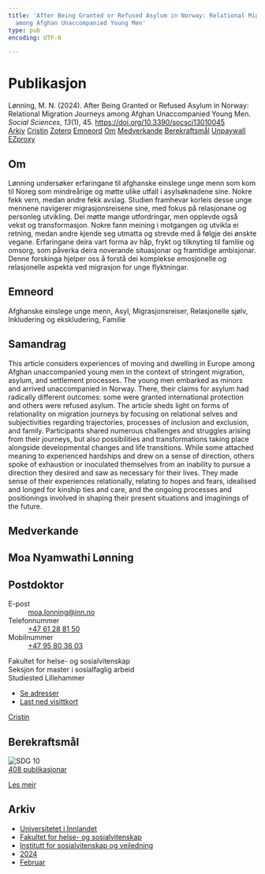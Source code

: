 ```yaml
---
title: 'After Being Granted or Refused Asylum in Norway: Relational Migration Journeys
  among Afghan Unaccompanied Young Men'
type: pub
encoding: UTF-8

---
```

<h1>Publikasjon</h1>
<article id="csl-bib-container-Z3XGL2FL" class="csl-bib-container">
  <div class="csl-bib-body"> <div class="csl-entry">Lønning, M. N. (2024). After Being Granted or Refused Asylum in Norway: Relational Migration Journeys among Afghan Unaccompanied Young Men. <i>Social Sciences</i>, <i>13</i>(1), 45. <a href="https://doi.org/10.3390/socsci13010045">https://doi.org/10.3390/socsci13010045</a></div> </div>
  <div class="csl-bib-buttons">
    <a href="#taxonomy-article-Z3XGL2FL" alt="archive" class="csl-bib-button">Arkiv</a>
    <a href="https://app.cristin.no/results/show.jsf?id=2242814" alt="Cristin" class="csl-bib-button">Cristin</a>
    <a href="http://zotero.org/groups/5881554/items/Z3XGL2FL" alt="Zotero" class="csl-bib-button">Zotero</a>
    <a href="#keywords-article-Z3XGL2FL" alt="keywords" class="csl-bib-button">Emneord</a>
    <a href="#about-article-Z3XGL2FL" alt="about_pub" class="csl-bib-button">Om</a>
    <a href="#contributors-article-Z3XGL2FL" alt="contributors" class="csl-bib-button">Medverkande</a>
    <a href="#sdg-article-Z3XGL2FL" alt="sdg" class="csl-bib-button">Berekraftsmål</a>
    <a href="https://www.mdpi.com/2076-0760/13/1/45/pdf?version=1704879098" alt="Unpaywall" class="csl-bib-button">Unpaywall</a>
    <a href="https://www.mdpi.com/2076-0760/13/1/45/pdf?version=1704879098" alt="EZproxy" class="csl-bib-button">EZproxy</a>
  </div>
  <div id="csl-bib-meta-container-Z3XGL2FL"></div>
</article>
<div id="csl-bib-meta-Z3XGL2FL" class="csl-bib-meta">
  <article id="about-article-Z3XGL2FL" class="about_pub-article">
    <h1>Om</h1>
    Lønning undersøker erfaringane til afghanske einslege unge menn som kom til Noreg som mindreårige og møtte ulike utfall i asylsøknadene sine. Nokre fekk vern, medan andre fekk avslag. Studien framhevar korleis desse unge mennene navigerer migrasjonsreisene sine, med fokus på relasjonane og personleg utvikling. Dei møtte mange utfordringar, men opplevde også vekst og transformasjon. Nokre fann meining i motgangen og utvikla ei retning, medan andre kjende seg utmatta og strevde med å følgje dei ønskte vegane. Erfaringane deira vart forma av håp, frykt og tilknyting til familie og omsorg, som påverka deira noverande situasjonar og framtidige ambisjonar. Denne forskinga hjelper oss å forstå dei komplekse emosjonelle og relasjonelle aspekta ved migrasjon for unge flyktningar.
  </article>
  <article id="keywords-article-Z3XGL2FL" class="keywords-article">
    <h1>Emneord</h1>
    Afghanske einslege unge menn, Asyl, Migrasjonsreiser, Relasjonelle sjølv, Inkludering og ekskludering, Familie
  </article>
  <article id="abstract-article-Z3XGL2FL" class="abstract-article">
    <h1>Samandrag</h1>
    This article considers experiences of moving and dwelling in Europe among Afghan unaccompanied young men in the context of stringent migration, asylum, and settlement processes. The young men embarked as minors and arrived unaccompanied in Norway. There, their claims for asylum had radically different outcomes: some were granted international protection and others were refused asylum. The article sheds light on forms of relationality on migration journeys by focusing on relational selves and subjectivities regarding trajectories, processes of inclusion and exclusion, and family. Participants shared numerous challenges and struggles arising from their journeys, but also possibilities and transformations taking place alongside developmental changes and life transitions. While some attached meaning to experienced hardships and drew on a sense of direction, others spoke of exhaustion or inoculated themselves from an inability to pursue a direction they desired and saw as necessary for their lives. They made sense of their experiences relationally, relating to hopes and fears, idealised and longed for kinship ties and care, and the ongoing processes and positionings involved in shaping their present situations and imaginings of the future.
  </article>
  <article id="contributors-article-Z3XGL2FL" class="contributors-article">
    <h1>Medverkande</h1>
    <div class="personas"> <div class="vrtx-hinn-person-card"> <div class="photo"> <i class="lar la-user-circle missing-person"></i> </div> <div class="info"> <hgroup><h1>Moa Nyamwathi Lønning</h1> <h2>Postdoktor</h2> </hgroup><dl> <dt>E-post</dt> <dd> <a href="mailto:moa.lonning@inn.no">moa.lonning@inn.no</a> </dd> <dt>Telefonnummer</dt> <dd><a href="tel:+4761288150"> +47 61 28 81 50 </a></dd> <dt>Mobilnummer</dt> <dd><a href="tel:+4795803603"> +47 95 80 36 03 </a></dd> </dl> <p> Fakultet for helse- og sosialvitenskap<br> Seksjon for master i sosialfaglig arbeid<br> Studiested Lillehammer </p> <ul class="vrtx-hinn-links"> <li><a href="https://www.inn.no/finn-en-ansatt/moa-lonning.html#vrtx-hinn-addresses">Se adresser</a></li> <li><a href="https://www.inn.no/finn-en-ansatt/moa-lonning.html?vrtx=vcf">Last ned visittkort</a></li> </ul> </div> </div> <a href="https://app.cristin.no/persons/show.jsf?id=526986" alt="Cristin URL" class="personas-cristin">Cristin</a> </div>
  </article>
  <article id="sdg-article-Z3XGL2FL" class="sdg-article">
    <h1>Berekraftsmål</h1>
    <div class="sdg-container"><div id="sdg10" class="sdg">
        <img src="{{< params subfolder >}}images/sdg/sdg10_nn.png" class="image" alt="SDG 10">
        <div class="sdg-overlay">
          <a href="{{< params subfolder >}}nn/archive/?sdg=10#archive" class="sdg-publication-count"><span>408</span> publikasjonar</a>
          <p><a href="https://fn.no/om-fn/fns-baerekraftsmaal/mindre-ulikhet?lang=nno-NO" class="sdg-read-more">Les meir</a></p>
        </div>
      </div></div>
  </article>
  <article id="taxonomy-article-Z3XGL2FL" class="taxonomy-article">
    <h1>Arkiv</h1>
    <ul>
      <li><a href="{{< params subfolder >}}nn/archive/?key=3DCRN523">Universitetet i Innlandet</a></li>
      <li><a href="{{< params subfolder >}}nn/archive/?key=IDKFS3MX">Fakultet for helse- og sosialvitenskap</a></li>
      <li><a href="{{< params subfolder >}}nn/archive/?key=CU4VFGCV">Institutt for sosialvitenskap og veiledning</a></li>
      <li><a href="{{< params subfolder >}}nn/archive/?key=85HRZ8WX">2024</a></li>
      <li><a href="{{< params subfolder >}}nn/archive/?key=HCBY5JY7">Februar</a></li>
    </ul>
  </article>
</div>
